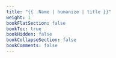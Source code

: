 ```yaml
---
title: "{{ .Name | humanize | title }}"
weight: 1
bookFlatSection: false
bookToc: true
bookHidden: false
bookCollapseSection: false
bookComments: false
---
```


<!--more-->

